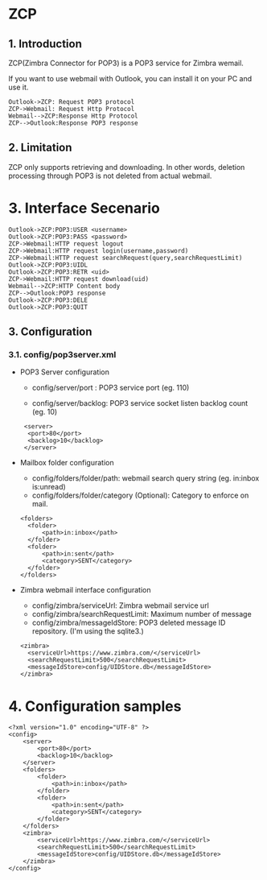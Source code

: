 # ZCP

## 1. Introduction

ZCP(Zimbra Connector for POP3) is a POP3 service for Zimbra wemail.

If you want to use webmail with Outlook, you can install it on your PC and use it.

```sequence
Outlook->ZCP: Request POP3 protocol
ZCP->Webmail: Request Http Protocol
Webmail-->ZCP:Response Http Protocol
ZCP-->Outlook:Response POP3 response
```



## 2. Limitation

ZCP only supports retrieving and downloading. In other words, deletion processing through POP3 is not deleted from actual webmail.



# 3. Interface Secenario

```sequence
Outlook->ZCP:POP3:USER <username>
Outlook->ZCP:POP3:PASS <password>
ZCP->Webmail:HTTP request logout
ZCP->Webmail:HTTP request login(username,password)
ZCP->Webmail:HTTP request searchRequest(query,searchRequestLimit)
Outlook->ZCP:POP3:UIDL
Outlook->ZCP:POP3:RETR <uid>
ZCP->Webmail:HTTP request download(uid)
Webmail-->ZCP:HTTP Content body
ZCP-->Outlook:POP3 response
Outlook->ZCP:POP3:DELE
Outlook->ZCP:POP3:QUIT
```



## 3. Configuration

### 3.1. config/pop3server.xml

- POP3 Server configuration

  - config/server/port : POP3 service port (eg. 110)

  - config/server/backlog: POP3 service socket listen backlog count (eg. 10)

  ```
   <server>
   	<port>80</port>
   	<backlog>10</backlog>
   </server>
  ```

- Mailbox folder configuration

  - config/folders/folder/path: webmail search query string (eg. in:inbox is:unread)
  - config/folders/folder/category (Optional): Category to enforce on mail. 

  ```
  <folders>
  	<folder>
  		<path>in:inbox</path>
  	</folder>
  	<folder>
  		<path>in:sent</path>
  		<category>SENT</category>
  	</folder>
  </folders>
  ```

- Zimbra webmail interface configuration

  - config/zimbra/serviceUrl: Zimbra webmail service url
  - config/zimbra/searchRequestLimit: Maximum number of message 
  - config/zimbra/messageIdStore: POP3 deleted message ID repository. (I'm using the sqlite3.)

  ```
  <zimbra>
  	<serviceUrl>https://www.zimbra.com/</serviceUrl>
  	<searchRequestLimit>500</searchRequestLimit>
  	<messageIdStore>config/UIDStore.db</messageIdStore>
  </zimbra>
  ```




# 4. Configuration samples

```
<?xml version="1.0" encoding="UTF-8" ?>
<config>
	<server>
		<port>80</port>
		<backlog>10</backlog>
	</server>
	<folders>
		<folder>
			<path>in:inbox</path>
		</folder>
		<folder>
			<path>in:sent</path>
			<category>SENT</category>
		</folder>
	</folders>
	<zimbra>
		<serviceUrl>https://www.zimbra.com/</serviceUrl>
		<searchRequestLimit>500</searchRequestLimit>
		<messageIdStore>config/UIDStore.db</messageIdStore>
	</zimbra>
</config>
```
